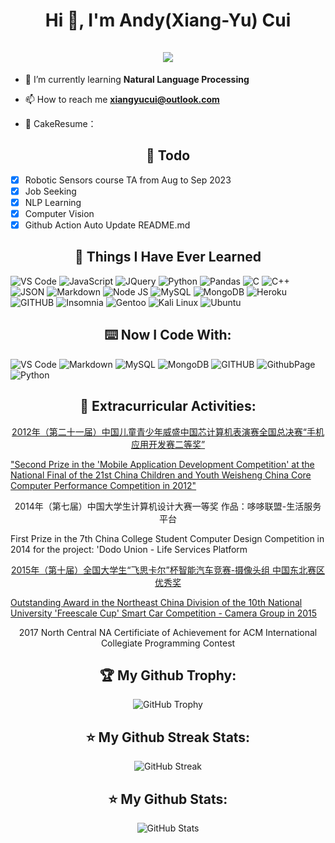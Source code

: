 <h1 align="center">Hi 👋, I'm Andy(Xiang-Yu) Cui <br><br> <img src="https://komarev.com/ghpvc/?username=AndyFCui&style=for-the-badge"> </h1>

- 🌱 I’m currently learning **Natural Language Processing**

- 📫 How to reach me **xiangyucui@outlook.com**

- 📓 CakeResume：
  
<h2 align="center">📓 Todo </h2>  

- [x] Robotic Sensors course TA from Aug to Sep 2023
- [x] Job Seeking
- [x] NLP Learning
- [x] Computer Vision
- [x] Github Action Auto Update README.md 

<h2 align="center">📓 Things I Have Ever Learned </h2>  
<p>
   <img alt="VS Code" src="https://img.shields.io/badge/Visual_Studio_Code-0078D4?style=for-the-badge&logo=visual%20studio%20code&logoColor=white" />
   <img alt="JavaScript" src="https://img.shields.io/badge/JavaScript-323330?style=for-the-badge&logo=javascript&logoColor=F7DF1E" />
   <img alt="JQuery" src="https://img.shields.io/badge/jQuery-0769AD?style=for-the-badge&logo=jquery&logoColor=white" />
  <img alt="Python" src="https://img.shields.io/badge/Python-FFD43B?style=for-the-badge&logo=python&logoColor=blue" />
  <img alt="Pandas" src="https://img.shields.io/badge/Pandas-2C2D72?style=for-the-badge&logo=pandas&logoColor=white" />
  <img alt="C" src="https://img.shields.io/badge/C-00599C?style=for-the-badge&logo=c&logoColor=white" />
  <img alt="C++" src="https://img.shields.io/badge/C%2B%2B-00599C?style=for-the-badge&logo=c%2B%2B&logoColor=white" />
   <img alt="JSON" src="https://img.shields.io/badge/json-5E5C5C?style=for-the-badge&logo=json&logoColor=white" />
   <img alt="Markdown" src="https://img.shields.io/badge/Markdown-000000?style=for-the-badge&logo=markdown&logoColor=white" />
   <img alt="Node JS" src="https://img.shields.io/badge/Node.js-339933?style=for-the-badge&logo=nodedotjs&logoColor=white" />
   <img alt="MySQL" src="https://img.shields.io/badge/MySQL-005C84?style=for-the-badge&logo=mysql&logoColor=white" />
   <img alt="MongoDB" src="https://img.shields.io/badge/MongoDB-4EA94B?style=for-the-badge&logo=mongodb&logoColor=white" />
    <img alt="Heroku" src="https://img.shields.io/badge/Heroku-430098?style=for-the-badge&logo=heroku&logoColor=white" />
   <img alt="GITHUB" src="https://img.shields.io/badge/GitHub-100000?style=for-the-badge&logo=github&logoColor=white" />
  <img alt="Insomnia" src="https://img.shields.io/badge/Insomnia-5849be?style=for-the-badge&logo=Insomnia&logoColor=white" />
  <img alt="Gentoo" src="https://img.shields.io/badge/Gentoo-54487A?style=for-the-badge&logo=gentoo&logoColor=white" />
  <img alt="Kali Linux" src="https://img.shields.io/badge/Debian-A81D33?style=for-the-badge&logo=debian&logoColor=white" />
  <img alt="Ubuntu" src="https://img.shields.io/badge/Ubuntu-E95420?style=for-the-badge&logo=ubuntu&logoColor=white" />
  
  
</p>

<h2 align="center">⌨️ Now I Code With:</h2>
 <p>
  <img alt="VS Code" src="https://img.shields.io/badge/Visual_Studio_Code-0078D4?style=for-the-badge&logo=visual%20studio%20code&logoColor=white" />
  <img alt="Markdown" src="https://img.shields.io/badge/Markdown-000000?style=for-the-badge&logo=markdown&logoColor=white" />
  <img alt="MySQL" src="https://img.shields.io/badge/MySQL-005C84?style=for-the-badge&logo=mysql&logoColor=white" />
  <img alt="MongoDB" src="https://img.shields.io/badge/MongoDB-4EA94B?style=for-the-badge&logo=mongodb&logoColor=white" />
  <img alt="GITHUB" src="https://img.shields.io/badge/GitHub-100000?style=for-the-badge&logo=github&logoColor=white" />
  <img alt="GithubPage" src="https://img.shields.io/badge/GitHub%20Pages-222222?style=for-the-badge&logo=GitHub%20Pages&logoColor=white" />
  <img alt="Python" src="https://img.shields.io/badge/Python-FFD43B?style=for-the-badge&logo=python&logoColor=blue" />
</p>




<h2 align="center">🏅 Extracurricular Activities:</h2>

<p align="center">
  <a href="https://github.com/AndyFCui/NOKIA_5233_firmware/tree/main">2012年（第二十一届）中国儿童青少年威盛中国芯计算机表演赛全国总决赛“手机应用开发赛二等奖” <a />

  <a href="https://github.com/AndyFCui/NOKIA_5233_firmware/tree/main">"Second Prize in the 'Mobile Application Development Competition' at the National Final of the 21st China Children and Youth Weisheng China Core Computer Performance Competition in 2012" <a />
</p>

<p align="center">
  <a >2014年（第七届）中国大学生计算机设计大赛一等奖 作品：哆哆联盟-生活服务平台 <a />
  
  <a >First Prize in the 7th China College Student Computer Design Competition in 2014 for the project: 'Dodo Union - Life Services Platform </a>
</p>

<p align="center">
  <a href="https://wenku.baidu.com/view/1d825456cf2f0066f5335a8102d276a20129605f.html?_wkts_=1690066983207&bdQuery=%E7%AC%AC%E5%8D%81%E5%B1%8A%E5%85%A8%E5%9B%BD%E5%A4%A7%E5%AD%A6%E7%94%9F%E2%80%9C%E9%A3%9E%E6%80%9D%E5%8D%A1%E5%B0%94%E2%80%9D%E6%9D%AF%E6%99%BA%E8%83%BD%E6%B1%BD%E8%BD%A6%E7%AB%9E%E8%B5%9B+%E5%B4%94%E7%A5%A5%E5%AE%87">2015年（第十届）全国大学生“飞思卡尔”杯智能汽车竞赛-摄像头组 中国东北赛区优秀奖</a>
  
  <a href="https://wenku.baidu.com/view/1d825456cf2f0066f5335a8102d276a20129605f.html?_wkts_=1690066983207&bdQuery=%E7%AC%AC%E5%8D%81%E5%B1%8A%E5%85%A8%E5%9B%BD%E5%A4%A7%E5%AD%A6%E7%94%9F%E2%80%9C%E9%A3%9E%E6%80%9D%E5%8D%A1%E5%B0%94%E2%80%9D%E6%9D%AF%E6%99%BA%E8%83%BD%E6%B1%BD%E8%BD%A6%E7%AB%9E%E8%B5%9B+%E5%B4%94%E7%A5%A5%E5%AE%87">Outstanding Award in the Northeast China Division of the 10th National University 'Freescale Cup' Smart Car Competition - Camera Group in 2015<a />
</p>

<p align="center">
  <a >2017 North Central NA Certificiate of Achievement for ACM International Collegiate Programming Contest </a>
</p>


<h2 align="center">🏆 My Github Trophy:</h2>
<p align="center">
  <img alt="GitHub Trophy" src="https://github-profile-trophy.vercel.app/?username=AndyFCui&theme=darkhub&title=MultiLanguage,Commits,Repositories,Stars,Followers,PullRequest&row=2&column=3&margin-w=10&margin-h=10" />
</p>

<h2 align="center">⭐️ My Github Streak Stats:</h2>
<p align="center">
  <img alt="GitHub Streak" src="https://github-readme-streak-stats.herokuapp.com/?user=AndyFCui&theme=dark" />
</p>

<h2 align="center">⭐️ My Github Stats:</h2>
<p align="center">
<img  alt="GitHub Stats" src="https://github-readme-stats.vercel.app/api?username=AndyFCui&show_icons=true&theme=dracula&hide=issues&hide_border=true" />
</p>



